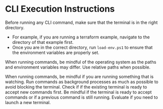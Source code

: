 # CLI Execution Instructions

Before running any CLI command, make sure that the terminal is in the right directory.

- For example, if you are running a terraform example, navigate to the directory of that example first.
- Once you are in the correct directory, run `load-env.ps1` to ensure that the environment variables are properly set. 

When running commands, be mindful of the operating system as the paths and environment variables may differ. Use relative paths when possible.

When running commands, be mindful if you are running something that is watching. Run commands as background processes as much as possible to avoid blocking the terminal. Check if if the existing terminal is ready to accept new commands first. Be mindful if the terminal is ready to accept commands or if a previous command is still running. Evaluate if you need to launch a new terminal.
